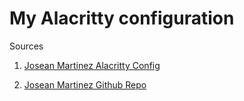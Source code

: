 # My Alacritty configuration

Sources

1. [Josean Martinez Alacritty Config](https://www.josean.com/posts/how-to-setup-alacritty-terminal)

2. [Josean Martinez Github Repo](https://github.com/josean-dev/dev-environment-files)
